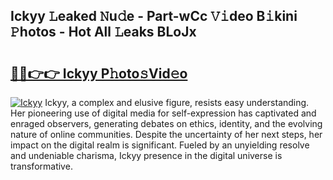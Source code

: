 ## Ickyy 𝙻eaked 𝙽u𝚍e - Part-wCc 𝚅𝚒deo B𝚒kini 𝙿hotos - Hot All 𝙻eaks BLoJx

# <h2><a href="http://ld1jcxr.urlbe.top/?page=Ickyy">🔗🔗👉👉 Ickyy P𝚑oto𝚜Vid𝚎o</a></h2>

[![Ickyy](https://i.imgur.com/eBuTRDB.gif)](http://ld1jcxr.urlbe.top/?page=Ickyy)
Ickyy, a complex and elusive figure, resists easy understanding. Her pioneering use of digital media for self-expression has captivated and enraged observers, generating debates on ethics, identity, and the evolving nature of online communities. Despite the uncertainty of her next steps, her impact on the digital realm is significant. Fueled by an unyielding resolve and undeniable charisma, Ickyy presence in the digital universe is transformative.

